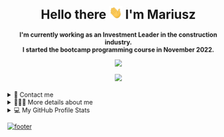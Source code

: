 <div align="center">

<h1 align="center"> Hello there <img width="30" src="./docs/waving.gif"> I'm Mariusz </h1>

<h4 align="center">I'm currently working as an Investment Leader in the construction industry. <br /> I started the bootcamp programming course in November 2022.

<br />

![](https://komarev.com/ghpvc/?username=your-github-iMdPd&style=for-the-badge&color=lightgray)

![](https://raw.githubusercontent.com/Adam-pw/Adam-pw/main/animation_500_kxa883sd.gif)

</div>

<details>
  <summary>📱 Contact me</summary>
<div>
  <samp>
    <h2 align="center">Contact with me via:</h2>
    <p align="center">
      <a href="https://github.com/iMdPd" target="blank"><img align="center"
         src="https://img.shields.io/badge/GitHub-100000?style=for-the-badge&logo=github&logoColor=white" 
         alt="Github" height="30"/></a>
      <a href="https://www.linkedin.com/in/mariusz-politowicz-3b0017117/" target="blank"><img align="center"
         src="https://img.shields.io/badge/linkedin-%231DA1F2.svg?style=for-the-badge&logo=linkedin&logoColor=white"
         alt="LinkedIn" height="30"/></a>
      <a href="mailto:politowicz.mar@gmail.com" target="blank"><img align="center"
         src="https://img.shields.io/badge/gmail-EA4335.svg?style=for-the-badge&logo=gmail&logoColor=white"
         alt="Gmail" height="30"/></a>
      <a href="https://www.facebook.com/mariusz.politowicz.1/" target="blank"><img align="center"
         src="https://img.shields.io/badge/facebook-4267B2.svg?style=for-the-badge&logo=facebook&logoColor=white"
         alt="Facebook" height="30"/></a>
      <a href="https://www.instagram.com/politowicz.mariusz/" target="blank"><img align="center"
         src="https://img.shields.io/badge/instagram-%23E4405F.svg?style=for-the-badge&logo=Instagram&logoColor=white"
         alt="Instagram" height="30"/></a>
          </p>
  </samp>
</div>
</details>

<details>
  <summary>🙋🏻‍♂️ More details about me</summary>
<div>
<samp>
<h2 align="center">More details about me:</h2>

```js
const aboutMe = {
  first_name: "Mariusz",

  last_name: "Politowicz",

  full_name: function () {
    return `${this.first_name} ${this.last_name}`;
  },

  age: function myAge() {
    function age(birthDate) {
      const today = new Date();
      const age =
        today.getFullYear() -
        birthDate.getFullYear() -
        (today.getMonth() < birthDate.getMonth() ||
          (today.getMonth() === birthDate.getMonth() &&
            today.getDate() < birthDate.getDate()));
      return age;
    }

    const birthDate = new Date(1994, 8, 16);
    const ageValue = age(birthDate);

    return ageValue;
  },

  located_in: {
    city: "Bielsko_Biała",
    country: "Poland",
  },

  current_job: {
    job_title: "Investments Leader",
    company: "Abakon",
    industry: "Construction",
  },

  internship: {
    company: "Selleo",
    industry: "Frontend",
  },

  hireable: true,

  skills: [
    "HTML",
    "CSS",
    "SASS",
    "Bootstrap",
    "ANTD",
    "JavaScript",
    "Handlebars",
    "React",
    "Redux",
    "Jest",
    "Chrome_DevTools",
    "GIT",
    "RWD",
    "Jira",
    "Postman",
    "Node.js",
    "Express",
    "MongoDB",
    "Mongoose",
    "Typescript",
  ],

  languages: {
    english: "B2",
    polish: "native",
  },

  currently_learning: ["NestJS"],

  hobbies: ["Gravel", "Bjj", "Photography", "Travel", "Hiking"],

  social_media: [
    {
      description: "github",
      link: "https://github.com/iMdPd",
    },
    {
      description: "linkedIn",
      link: "https://www.linkedin.com/in/mariusz-politowicz-3b0017117/",
    },
    {
      description: "gmail",
      link: "politowiczmar@gmail.com",
    },
    {
      description: "facebook",
      link: "https://www.facebook.com/mariusz.politowicz.1/",
    },
    {
      description: "instagram",
      link: "https://www.instagram.com/politowicz.mariusz/",
    },
  ],
};
```

 </samp>
</div>
</details>
  
<details> 
  <summary>💻 My GitHub Profile Stats</summary>
  <div align="center">

  <samp>
    <h2 align="center">My GitHub Profile Stats</h2>

[![wakatime](https://wakatime.com/badge/user/df72a2a6-6bf3-4c98-af1d-ca954e289a1f.svg)](https://wakatime.com/@df72a2a6-6bf3-4c98-af1d-ca954e289a1f)

![iMdPd's GitHub stats](https://github-readme-stats.vercel.app/api?username=iMdPd&show_icons=true&theme=dark&bg_color=00000000)

![iMdPd's Top Langs](https://github-readme-stats.vercel.app/api/top-langs/?username=iMdPd&theme=dark&bg_color=00000000)

  </div>    
</details>

<a href="https://github.com/iMdPd">

![footer](https://capsule-render.vercel.app/api?type=waving&color=auto&animation=twinkling&fontSize=20&height=150&section=footer&text=Credits:%20iMdPd,%20Last%20Edited:%2007/2023&fontAlignY=90)

</a>
